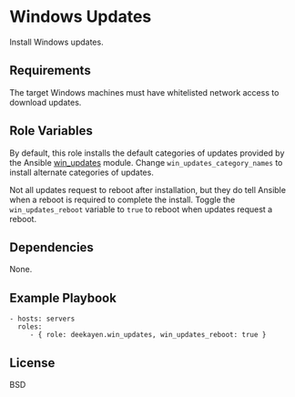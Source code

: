 Windows Updates
===============

Install Windows updates.

Requirements
------------

The target Windows machines must have whitelisted network access to download updates.

Role Variables
--------------

By default, this role installs the default categories of updates provided by the Ansible [win_updates](http://docs.ansible.com/ansible/win_updates_module.html) module. Change `win_updates_category_names` to install alternate categories of updates.

Not all updates request to reboot after installation, but they do tell Ansible when a reboot is required to complete the install. Toggle the `win_updates_reboot` variable to `true` to reboot when updates request a reboot.

Dependencies
------------

None.

Example Playbook
----------------

    - hosts: servers
      roles:
         - { role: deekayen.win_updates, win_updates_reboot: true }

License
-------

BSD
